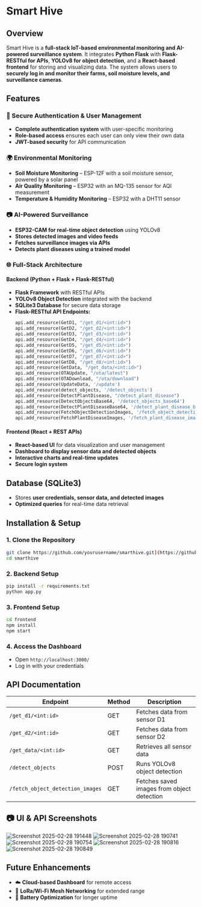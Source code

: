# Smart Hive

## Overview
Smart Hive is a **full-stack IoT-based environmental monitoring and AI-powered surveillance system**. It integrates **Python Flask** with **Flask-RESTful for APIs**, **YOLOv8 for object detection**, and a **React-based frontend** for storing and visualizing data. The system allows users to **securely log in and monitor their farms, soil moisture levels, and surveillance cameras**.

## Features
### 🔐 Secure Authentication & User Management
- **Complete authentication system** with user-specific monitoring
- **Role-based access** ensures each user can only view their own data
- **JWT-based security** for API communication

### 🌍 Environmental Monitoring
- **Soil Moisture Monitoring** – ESP-12F with a soil moisture sensor, powered by a solar panel
- **Air Quality Monitoring** – ESP32 with an MQ-135 sensor for AQI measurement
- **Temperature & Humidity Monitoring** – ESP32 with a DHT11 sensor

### 📷 AI-Powered Surveillance
- **ESP32-CAM for real-time object detection** using YOLOv8
- **Stores detected images and video feeds**
- **Fetches surveillance images via APIs**
- **Detects plant diseases using a trained model**

### 🌐 Full-Stack Architecture
#### Backend (Python + Flask + Flask-RESTful)
- **Flask Framework** with RESTful APIs
- **YOLOv8 Object Detection** integrated with the backend
- **SQLite3 Database** for secure data storage
- **Flask-RESTful API Endpoints:**
  ```python
  api.add_resource(GetD1, "/get_d1/<int:id>")
  api.add_resource(GetD2, "/get_d2/<int:id>")
  api.add_resource(GetD3, "/get_d3/<int:id>")
  api.add_resource(GetD4, "/get_d4/<int:id>")
  api.add_resource(GetD5, "/get_d5/<int:id>")
  api.add_resource(GetD6, "/get_d6/<int:id>")
  api.add_resource(GetD7, "/get_d7/<int:id>")
  api.add_resource(GetD8, "/get_d8/<int:id>")
  api.add_resource(GetData, "/get_data/<int:id>")
  api.add_resource(OTAUpdate, "/ota/latest")
  api.add_resource(OTADownload, "/ota/download")
  api.add_resource(UpdateData, '/update')
  api.add_resource(detect_objects, '/detect_objects')
  api.add_resource(DetectPlantDisease, "/detect_plant_disease")
  api.add_resource(DetectObjectsBase64, '/detect_objects_base64')
  api.add_resource(DetectPlantDiseaseBase64, '/detect_plant_disease_base64')
  api.add_resource(FetchObjectDetectionImages, '/fetch_object_detection_images')
  api.add_resource(FetchPlantDiseaseImages, '/fetch_plant_disease_images')
  ```

#### Frontend (React + REST APIs)
- **React-based UI** for data visualization and user management
- **Dashboard to display sensor data and detected objects**
- **Interactive charts and real-time updates**
- **Secure login system**

## Database (SQLite3)
- Stores **user credentials, sensor data, and detected images**
- **Optimized queries** for real-time data retrieval

## Installation & Setup
### 1. Clone the Repository
```sh
git clone https://github.com/yourusername/smarthive.git](https://github.com/udit1567/Home.auto.git
cd smarthive
```

### 2. Backend Setup
```sh
pip install -r requirements.txt
python app.py
```

### 3. Frontend Setup
```sh
cd frontend
npm install
npm start
```

### 4. Access the Dashboard
- Open `http://localhost:3000/`
- Log in with your credentials

## API Documentation
| Endpoint | Method | Description |
|----------|--------|-------------|
| `/get_d1/<int:id>` | GET | Fetches data from sensor D1 |
| `/get_d2/<int:id>` | GET | Fetches data from sensor D2 |
| `/get_data/<int:id>` | GET | Retrieves all sensor data |
| `/detect_objects` | POST | Runs YOLOv8 object detection |
| `/fetch_object_detection_images` | GET | Fetches saved images from object detection |

## 📷 UI & API Screenshots
![Screenshot 2025-02-28 191448](https://github.com/user-attachments/assets/1141a387-eba8-4b5c-aa37-fca5f2189719)
![Screenshot 2025-02-28 190741](https://github.com/user-attachments/assets/6dd7d095-3910-429c-ae67-348d3cd7ee44)
![Screenshot 2025-02-28 190754](https://github.com/user-attachments/assets/aec17a0d-12f9-4fa5-9b77-8ec689fa3d1a)
![Screenshot 2025-02-28 190816](https://github.com/user-attachments/assets/2e90409a-296b-437b-9394-09a979f96f3e)
![Screenshot 2025-02-28 190849](https://github.com/user-attachments/assets/041f9bdb-cf8a-4b31-b53e-cdc083c4f001)


## Future Enhancements
- ☁️ **Cloud-based Dashboard** for remote access
- 📡 **LoRa/Wi-Fi Mesh Networking** for extended range
- 🔋 **Battery Optimization** for longer uptime

